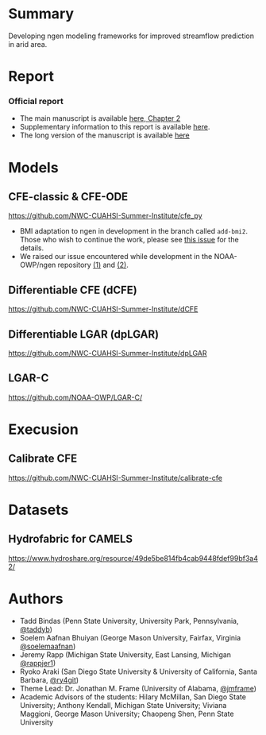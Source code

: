# Summary
Developing ngen modeling frameworks for improved streamflow prediction in arid area. 

# Report 
### Official report
- The main manuscript is available [here, Chapter 2](https://www.cuahsi.org/uploads/library/doc/SI2023_Report.pdf)
- Supplementary information to this report is available [here](https://github.com/NWC-CUAHSI-Summer-Institute/ngen-aridity/blob/main/Supplemental_Information.md).
- The long version of the manuscript is available [here](https://github.com/NWC-CUAHSI-Summer-Institute/ngen-aridity/blob/main/Project%20Manuscript_LongForm.pdf)

# Models
## CFE-classic & CFE-ODE
https://github.com/NWC-CUAHSI-Summer-Institute/cfe_py  
- BMI adaptation to ngen in development in the branch called `add-bmi2`. Those who wish to continue the work, please see [this issue](https://github.com/NWC-CUAHSI-Summer-Institute/cfe_py/issues/20) for the details.
- We raised our issue encountered while development in the NOAA-OWP/ngen repository [(1)](https://github.com/NOAA-OWP/ngen/issues/571) and [(2)](https://github.com/NOAA-OWP/ngen/issues/572). 

## Differentiable CFE (dCFE)
https://github.com/NWC-CUAHSI-Summer-Institute/dCFE

## Differentiable LGAR (dpLGAR)
https://github.com/NWC-CUAHSI-Summer-Institute/dpLGAR

## LGAR-C
https://github.com/NOAA-OWP/LGAR-C/

# Execusion 
## Calibrate CFE
https://github.com/NWC-CUAHSI-Summer-Institute/calibrate-cfe

# Datasets
## Hydrofabric for CAMELS
https://www.hydroshare.org/resource/49de5be814fb4cab9448fdef99bf3a42/

# Authors
- Tadd Bindas (Penn State University, University Park, Pennsylvania, [@taddyb](https://github.com/taddyb))
- Soelem Aafnan Bhuiyan (George Mason University, Fairfax, Virginia [@soelemaafnan](https://github.com/soelemaafnan))
- Jeremy Rapp (Michigan State University, East Lansing, Michigan [@rappjer1](https://github.com/rappjer1))
- Ryoko Araki (San Diego State University & University of California, Santa Barbara, [@ry4git](https://github.com/RY4GIT/))
- Theme Lead: Dr. Jonathan M. Frame (University of Alabama, [@jmframe](https://github.com/jmframe))
- Academic Advisors of the students: Hilary McMillan, San Diego State University; Anthony Kendall, Michigan State University; Viviana Maggioni, George Mason University; Chaopeng Shen, Penn State University

